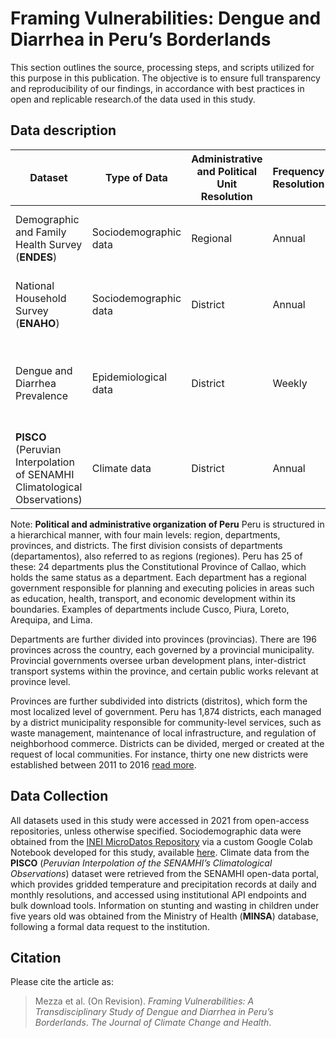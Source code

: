 # Framing Vulnerabilities: Dengue and Diarrhea in Peru’s Borderlands

This section outlines the source, processing steps, and scripts utilized for this purpose in this publication. The objective is to ensure full transparency and reproducibility of our findings, in accordance with best practices in open and replicable research.of the data used in this study. 

## Data description 

| Dataset                                                   | Type of Data          | Administrative and Political Unit Resolution | Frequency Resolution | Source                                                                 |
|-----------------------------------------------------------|-----------------------|-------------|----------|------------------------------------------------------------------------|
| Demographic and Family Health Survey (**ENDES**)          | Sociodemographic data | Regional    | Annual   | National Institute of Statistics and Informatics (**INEI**)           |
| National Household Survey (**ENAHO**)                     | Sociodemographic data | District    | Annual   | National Institute of Statistics and Informatics (**INEI**)           |
| Dengue and Diarrhea Prevalence                            | Epidemiological data  | District    | Weekly   | CDC Peru (*Centro Nacional de Epidemiología, Prevención y Control de Enfermedades*) |
| **PISCO** (Peruvian Interpolation of SENAMHI Climatological Observations) | Climate data         | District    | Annual   | SENAMHI (*Servicio Nacional de Meteorología e Hidrología del Perú*)   |

Note:
**Political and administrative organization of Peru**
Peru is structured in a hierarchical manner, with four main levels: region, departments, provinces, and districts. The first division consists of departments (departamentos), also referred to as regions (regiones). Peru has 25 of these: 24 departments plus the Constitutional Province of Callao, which holds the same status as a department. Each department has a regional government responsible for planning and executing policies in areas such as education, health, transport, and economic development within its boundaries. Examples of departments include Cusco, Piura, Loreto, Arequipa, and Lima.

Departments are further divided into provinces (provincias). There are 196 provinces across the country, each governed by a provincial municipality. Provincial governments oversee urban development plans, inter-district transport systems within the province, and certain public works relevant at province level. 

Provinces are further subdivided into districts (distritos), which form the most localized level of government. Peru has 1,874 districts, each managed by a district municipality responsible for community-level services, such as waste management, maintenance of local infrastructure, and regulation of neighborhood commerce. Districts can be divided, merged or created at the request of local communities. For instance, thirty one new districts were established between 2011 to 2016 [read more](https://elcomercio.pe/lima/cinco-anos-gobierno-creo-31-distritos-nuevos-peru-225670-noticia/?utm_source=chatgpt.com).

## Data Collection
All datasets used in this study were accessed in 2021 from open-access repositories, unless otherwise specified. Sociodemographic data were obtained from the [INEI MicroDatos Repository](https://proyectos.inei.gob.pe/microdatos) via a custom Google Colab Notebook developed for this study, available [here](https://colab.research.google.com/drive/1X1AGu06S61092Y90uFJC4ArW3Mvn071i?usp=sharing). Climate data from the **PISCO** (*Peruvian Interpolation of the SENAMHI’s Climatological Observations*) dataset were retrieved from the SENAMHI open-data portal, which provides gridded temperature and precipitation records at daily and monthly resolutions, and accessed using institutional API endpoints and bulk download tools. Information on stunting and wasting in children under five years old was obtained from the Ministry of Health (**MINSA**) database, following a formal data request to the institution. 

## Citation

Please cite the article as:
> Mezza et al. (On Revision). *Framing Vulnerabilities: A Transdisciplinary Study of Dengue and Diarrhea in Peru’s Borderlands*. _The Journal of Climate Change and Health_.

